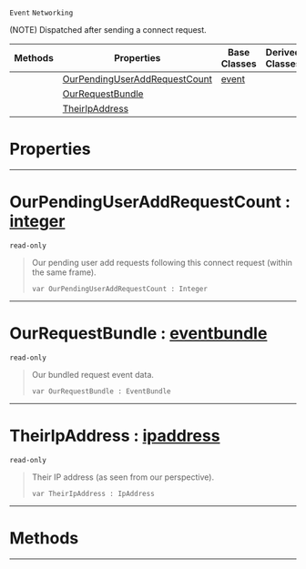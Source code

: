  `Event` `Networking`



(NOTE) Dispatched after sending a connect request.

|Methods|Properties|Base Classes|Derived Classes|
|---|---|---|---|
| |[ OurPendingUserAddRequestCount](https://github.com/zeroengineteam/ZeroDocs/blob/master/code_reference/class_reference/netpeersentconnectrequest.markdown#ourpendinguseraddrequest)|[event](https://github.com/zeroengineteam/ZeroDocs/blob/master/code_reference/class_reference/event.markdown)| |
| |[ OurRequestBundle](https://github.com/zeroengineteam/ZeroDocs/blob/master/code_reference/class_reference/netpeersentconnectrequest.markdown#ourrequestbundle-zero-en)| | |
| |[ TheirIpAddress](https://github.com/zeroengineteam/ZeroDocs/blob/master/code_reference/class_reference/netpeersentconnectrequest.markdown#theiripaddress-zero-engi)| | |


 #  Properties


---  
 #  OurPendingUserAddRequestCount : [integer](https://github.com/zeroengineteam/ZeroDocs/blob/master/code_reference/nada_base_types/integer.markdown)

 `read-only`

> Our pending user add requests following this connect request (within the same frame).
> ``` lang=cpp, name=Nada
> var OurPendingUserAddRequestCount : Integer


---  
 #  OurRequestBundle : [eventbundle](https://github.com/zeroengineteam/ZeroDocs/blob/master/code_reference/class_reference/eventbundle.markdown)

 `read-only`

> Our bundled request event data.
> ``` lang=cpp, name=Nada
> var OurRequestBundle : EventBundle


---  
 #  TheirIpAddress : [ipaddress](https://github.com/zeroengineteam/ZeroDocs/blob/master/code_reference/class_reference/ipaddress.markdown)

 `read-only`

> Their IP address (as seen from our perspective).
> ``` lang=cpp, name=Nada
> var TheirIpAddress : IpAddress


---  
 #  Methods


---  
 

 
